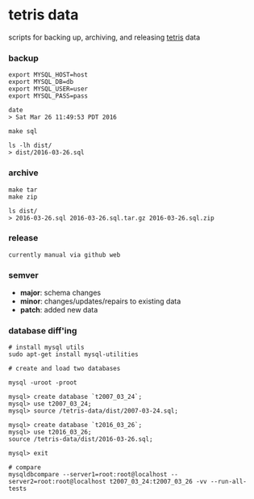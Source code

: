 # tetris data

scripts for backing up, archiving, and releasing [tetris](https://tomhummel.com/2011/01/01/tetris-primer/) data

### backup

    export MYSQL_HOST=host
    export MYSQL_DB=db
    export MYSQL_USER=user
    export MYSQL_PASS=pass

    date
    > Sat Mar 26 11:49:53 PDT 2016

    make sql

    ls -lh dist/
    > dist/2016-03-26.sql

### archive

    make tar
    make zip

    ls dist/
    > 2016-03-26.sql 2016-03-26.sql.tar.gz 2016-03-26.sql.zip

### release

    currently manual via github web

### semver

- **major**: schema changes
- **minor**: changes/updates/repairs to existing data
- **patch**: added new data

### database diff'ing

    # install mysql utils
    sudo apt-get install mysql-utilities

    # create and load two databases

    mysql -uroot -proot

    mysql> create database `t2007_03_24`;
    mysql> use t2007_03_24;
    mysql> source /tetris-data/dist/2007-03-24.sql;

    mysql> create database `t2016_03_26`;
    mysql> use t2016_03_26;
    source /tetris-data/dist/2016-03-26.sql;

    mysql> exit

    # compare
    mysqldbcompare --server1=root:root@localhost --server2=root:root@localhost t2007_03_24:t2007_03_26 -vv --run-all-tests

